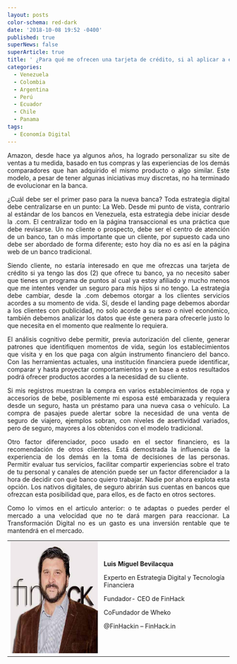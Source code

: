 ```yaml
---
layout: posts
color-schema: red-dark
date: '2018-10-08 19:52 -0400'
published: true
superNews: false
superArticle: true
title: ' ¿Para qué me ofrecen una tarjeta de crédito, si al aplicar a ella, me la niegan?'
categories:
  - Venezuela
  - Colombia
  - Argentina
  - Perú
  - Ecuador
  - Chile
  - Panama
tags:
  - Economía Digital
---
```


<p style="text-align: justify;">Amazon, desde hace ya algunos años, ha logrado personalizar su site de ventas a tu medida, basado en tus compras y las experiencias de los demás comparadores que han adquirido el mismo producto o algo similar. Este modelo, a pesar de tener algunas iniciativas muy discretas, no ha terminado de evolucionar en la banca.</p>

<p style="text-align: justify;">¿Cuál debe ser el primer paso para la nueva banca?  Toda estrategia digital debe centralizarse en un punto: La Web. Desde mi punto de vista, contrario al estándar de los bancos en Venezuela, esta estrategia debe iniciar desde la .com. El centralizar todo en la página transaccional es una práctica que debe revisarse. Un no cliente o prospecto, debe ser el centro de atención de un banco, tan o más importante que un cliente, por supuesto cada uno debe ser abordado de forma diferente; esto hoy día no es así en la página web de un banco tradicional.</p>

<p style="text-align: justify;">Siendo cliente, no estaría interesado en que me ofrezcas una tarjeta de crédito si ya tengo las dos (2) que ofrece tu banco, ya no necesito saber que tienes un programa de puntos al cual ya estoy afiliado y mucho menos que me intentes vender un seguro para mis hijos si no tengo. La estrategia debe cambiar, desde la .com debemos otorgar a los clientes servicios acordes a su momento de vida. Sí, desde el landing page debemos abordar a los clientes con publicidad, no solo acorde a su sexo o nivel económico, también debemos analizar los datos que éste genera para ofrecerle justo lo que necesita en el momento que realmente lo requiera.</p>

<p style="text-align: justify;">El análisis cognitivo debe permitir, previa autorización del cliente, generar patrones que identifiquen momentos de vida, según los establecimientos que visita y en los que paga con algún instrumento financiero del banco. Con las herramientas actuales, una institución financiera puede identificar, comparar y hasta proyectar comportamientos y en base a estos resultados podrá ofrecer productos acordes a la necesidad de su cliente.</p>

<p style="text-align: justify;">Si mis registros muestran la compra en varios establecimientos de ropa y accesorios de bebe, posiblemente mi esposa esté embarazada y requiera desde un seguro, hasta un préstamo para una nueva casa o vehículo. La compra de pasajes puede alertar sobre la necesidad de una venta de seguro de viajero, ejemplos sobran, con niveles de asertividad variados, pero de seguro, mayores a los obtenidos con el modelo tradicional.</p>

<p style="text-align: justify;">Otro factor diferenciador, poco usado en el sector financiero, es la recomendación de otros clientes. Está demostrada la influencia de la experiencia de los demás en la toma de decisiones de las personas. Permitir evaluar tus servicios, facilitar compartir experiencias sobre el trato de tu personal y canales de atención puede ser un factor diferenciador a la hora de decidir con qué banco quiero trabajar. Nadie por ahora explota esta opción. Los nativos digitales, de seguro abrirán sus cuentas en bancos que ofrezcan esta posibilidad que, para ellos, es de facto en otros sectores.</p>

<p style="text-align: justify;">Como lo vimos en el articulo anterior: o te adaptas o puedes perder el mercado a una velocidad que no te dará margen para reaccionar. La Transformación Digital no es un gasto es una inversión rentable que te mantendrá en el mercado. </p>

<table style="height: 352px;" width="622">
<tbody>
<tr>
<td><img class="alignnone" src="https://raw.githubusercontent.com/itnewslat/assets/master/img/300x300/LMB.jpg" alt="" width="266" height="253" /></td>
  <td><Strong>Luis Miguel Bevilacqua</Strong>

Experto en Estrategia Digital y Tecnología Financiera

Fundador- CEO de FinHack

CoFundador de Wheko

@FinHackin – FinHack.in</td>
</tr>
</tbody>
</table>
